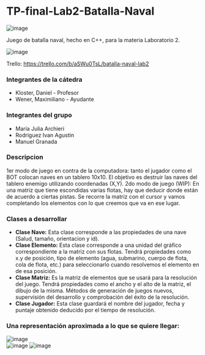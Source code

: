 # TP-final-Lab2-Batalla-Naval
![image](https://user-images.githubusercontent.com/76019584/122438385-0b228d80-cf71-11eb-8807-99e632f2cb08.png)

Juego de batalla naval, hecho en C++, para la materia Laboratorio 2.

![image](https://user-images.githubusercontent.com/76019584/122438715-618fcc00-cf71-11eb-92dd-a9d271bcc89a.png)

Trello: https://trello.com/b/aSWu0TsL/batalla-naval-lab2

### Integrantes de la cátedra
- Kloster, Daniel - Profesor
- Wener, Maximiliano - Ayudante

### Integrantes del grupo
- María Julia Archieri
- Rodriguez Ivan Agustin
- Manuel Granada

### Descripcion
1er modo de juego en contra de la computadora: tanto el jugador como el BOT colocan naves en un tablero 10x10. El objetivo es destruir las naves del tablero enemigo utilizando coordenadas (X,Y).
2do modo de juego (WIP): En una matriz que tiene escondidas varias flotas, hay que deducir donde están de acuerdo a ciertas pistas. Se recorre la matriz con el cursor y vamos completando los elementos con lo que creemos que va en ese lugar.

### Clases a desarrollar
- **Clase Nave:** Esta clase corresponde a las propiedades de una nave (Salud, tamaño, orientacion y id).
- **Clase Elemento:** Esta clase corresponde a una unidad del gráfico correspondiente a la matriz con sus flotas. Tendrá propiedades como x.y de posición, tipo de elemento (agua, submarino, cuerpo de flota, cola de flota, etc.) para seleccionarlo cuando resolvemos el elemento en de esa posición.
- **Clase Matriz:**	Es la matriz de elementos que se usará para la resolución del juego. Tendrá propiedades como el ancho y el alto de la matriz, el dibujo de la misma. Métodos de generación de juegos nuevos, supervisión del desarrollo y comprobación del éxito de la resolución.
- **Clase Jugador:** Esta clase guardará el nombre del jugador, fecha y puntaje obtenido deducido por el tiempo de resolución.

### Una representación aproximada a lo que se quiere llegar:
![image](https://user-images.githubusercontent.com/76019584/122438123-c5fe5b80-cf70-11eb-9628-55e37d22a06d.png)  
![image](https://user-images.githubusercontent.com/76019584/122438137-c991e280-cf70-11eb-88d2-cbb312b8cfe2.png)
![image](https://user-images.githubusercontent.com/76019584/122438144-cb5ba600-cf70-11eb-8c9b-feea066d7657.png)
